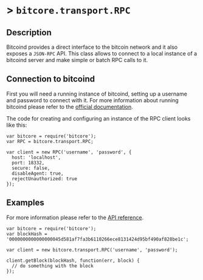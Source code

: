 # > `bitcore.transport.RPC`

## Description

Bitcoind provides a direct interface to the bitcoin network and it also exposes a `JSON-RPC` API. This class allows to connect to a local instance of a bitcoind server and make simple or batch RPC calls to it.

## Connection to bitcoind

First you will need a running instance of bitcoind, setting up a username and password to connect with it. For more information about running bitcoind please refer to the [official documentation](https://en.bitcoin.it/wiki/Running_Bitcoin).

The code for creating and configuring an instance of the RPC client looks like this:

```
var bitcore = require('bitcore');
var RPC = bitcore.transport.RPC;

var client = new RPC('username', 'password', {
  host: 'localhost',
  port: 18332,
  secure: false,
  disableAgent: true,
  rejectUnauthorized: true
});
```


## Examples

For more information please refer to the [API reference](https://en.bitcoin.it/wiki/API_reference_%28JSON-RPC%29).

```
var bitcore = require('bitcore');
var blockHash = '0000000000000000045d581af7fa3b6110266ece8131424d95bf490af828be1c';

var client = new bitcore.transport.RPC('username', 'password');

client.getBlock(blockHash, function(err, block) {
  // do something with the block
});

```
